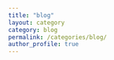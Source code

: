 ```yaml
---
title: "blog"
layout: category
category: blog
permalink: /categories/blog/
author_profile: true
---
```

